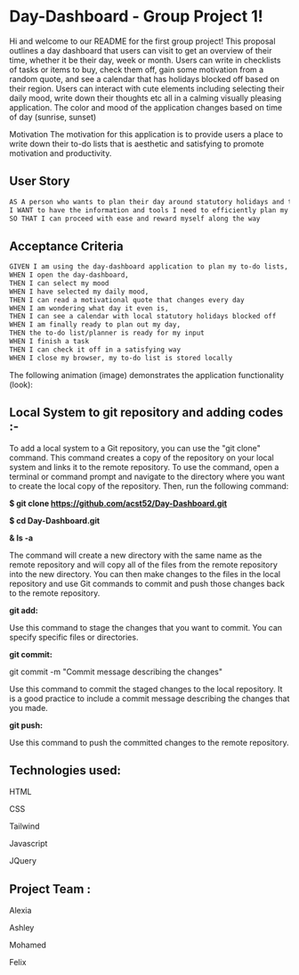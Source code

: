 # Day-Dashboard - Group Project 1!

Hi and welcome to our README for the first group project! This proposal outlines a day dashboard that users can visit to get an overview of their time, whether it be their day, week or month. Users can write in checklists of tasks or items to buy, check them off, gain some motivation from a random quote, and see a calendar that has holidays blocked off based on their region. Users can interact with cute elements including selecting their daily mood, write down their thoughts etc all in a calming visually pleasing application. The color and mood of the application changes based on time of day (sunrise, sunset)

Motivation
The motivation for this application is to provide users a place to write down their to-do lists that is aesthetic and satisfying to promote motivation and productivity.


## User Story

```md
AS A person who wants to plan their day around statutory holidays and their mood,
I WANT to have the information and tools I need to efficiently plan my day
SO THAT I can proceed with ease and reward myself along the way
```

## Acceptance Criteria

```md
GIVEN I am using the day-dashboard application to plan my to-do lists,
WHEN I open the day-dashboard,
THEN I can select my mood 
WHEN I have selected my daily mood,
THEN I can read a motivational quote that changes every day
WHEN I am wondering what day it even is,
THEN I can see a calendar with local statutory holidays blocked off
WHEN I am finally ready to plan out my day,
THEN the to-do list/planner is ready for my input
WHEN I finish a task
THEN I can check it off in a satisfying way
WHEN I close my browser, my to-do list is stored locally
```

The following animation (image) demonstrates the application functionality (look):





## Local System to git repository and adding codes :-


To add a local system to a Git repository, you can use the "git clone" command. This command creates a copy of the repository on your local system and links it to the remote repository. To use the command, open a terminal or command prompt and navigate to the directory where you want to create the local copy of the repository. Then, run the following command:


**$ git clone https://github.com/acst52/Day-Dashboard.git**


**$ cd Day-Dashboard.git**


**& ls -a**

The command will create a new directory with the same name as the remote repository and will copy all of the files from the remote repository into the new directory. You can then make changes to the files in the local repository and use Git commands to commit and push those changes back to the remote repository.

**git add:** 

Use this command to stage the changes that you want to commit. You can specify specific files or directories. 

**git commit:**

git commit -m "Commit message describing the changes"

Use this command to commit the staged changes to the local repository. It is a good practice to include a commit message describing the changes that you made.

**git push:** 

Use this command to push the committed changes to the remote repository. 



## Technologies used:

HTML 

CSS 

Tailwind 


Javascript


JQuery





## Project Team :
Alexia

Ashley 

Mohamed

Felix 





